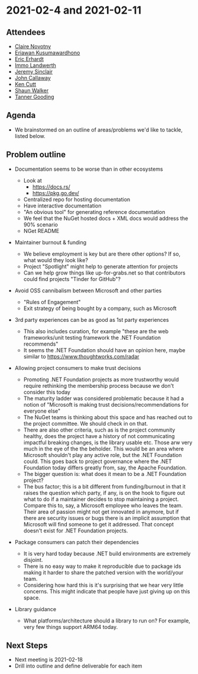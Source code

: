 # 2021-02-4 and 2021-02-11

## Attendees

* [Claire Novotny](https://github.com/clairernovotny)
* [Eriawan Kusumawardhono](https://github.com/eriawan)
* [Eric Erhardt](https://github.com/eerhardt)
* [Immo Landwerth](https://github.com/terrajobst)
* [Jeremy Sinclair](https://github.com/snickler)
* [John Callaway](https://github.com/ovation22)
* [Ken Cutt](https://github.com/kencutt)
* [Shaun Walker](https://github.com/sbwalker)
* [Tanner Gooding](https://github.com/tannergooding)

## Agenda

* We brainstormed on an outline of areas/problems we'd like to tackle, listed
  below.

## Problem outline

* Documentation seems to be worse than in other ecosystems
    - Look at
        - <https://docs.rs/>
        - <https://pkg.go.dev/>
    - Centralized repo for hosting documentation
    - Have interactive documentation
    - "An obvious tool" for generating reference documentation
    - We feel that the NuGet hosted docs + XML docs would address the 90% scenario
    - NGet README

* Maintainer burnout & funding
    - We believe employment is key but are there other options? If so, what
      would they look like?
    - Project "Spotlight" might help to generate attention for projects
    - Can we help grow things like up-for-grabs.net so that contributors could
      find projects "Tinder for GitHub"?

* Avoid OSS cannibalism between Microsoft and other parties
    - "Rules of Engagement"
    - Exit strategy of being bought by a company, such as Microsoft

* 3rd party experiences can be as good as 1st party experiences
    - This also includes curation, for example "these are the web
      frameworks/unit testing framework the .NET Foundation recommends"
    - It seems the .NET Foundation should have an opinion here, maybe similar to
      <https://www.thoughtworks.com/radar>

* Allowing project consumers to make trust decisions
    - Promoting .NET Foundation projects as more trustworthy would require
      rethinking the membership process because we don't consider this today
    - The maturity ladder was considered problematic because it had a notion of
      "Microsoft is making trust decisions/recommendations for everyone else"
    - The NuGet teams is thinking about this space and has reached out to the
      project committee. We should check in on that.
    - There are also other criteria, such as is the project community healthy,
      does the project have a history of not communicating impactful breaking
      changes, is the library usable etc. Those arw very much in the eye of the
      the beholder. This would be an area where Microsoft shouldn't play any
      active role, but the .NET Foundation could. This goes back to project
      governance where the .NET Foundation today differs greatly from, say, the
      Apache Foundation.
    - The bigger question is: what does it mean to be a .NET Foundation project?
    - The bus factor; this is a bit different from funding/burnout in that it
      raises the question which party, if any, is on the hook to figure out what
      to do if a maintainer decides to stop maintaining a project. Compare this
      to, say, a Microsoft employee who leaves the team. Their area of passion
      might not get innovated in anymore, but if there are security issues or
      bugs there is an implicit assumption that Microsoft will find someone to
      get it addressed. That concept doesn't exist for .NET Foundation projects.

* Package consumers can patch their dependencies
    - It is very hard today because .NET build environments are extremely disjoint.
    - There is no easy way to make it reproducible due to package ids making it
      harder to share the patched version with the world/your team.
    - Considering how hard this is it's surprising that we hear very little
      concerns. This might indicate that people have just giving up on this
      space.

* Library guidance
    - What platforms/architecture should a library to run on? For example, very
      few things support ARM64 today.

## Next Steps

* Next meeting is 2021-02-18
* Drill into outline and define deliverable for each item
